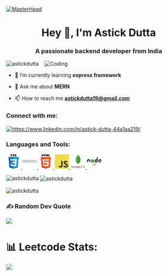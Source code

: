 [![MasterHead](https://i1.wp.com/mir-s3-cdn-cf.behance.net/project_modules/1400/9bc27292880429.5e569ff84e4d0.gif)](https://astickdutta.io)
<h1 align="center">Hey 👋, I'm Astick Dutta</h1>
<h3 align="center">A passionate backend developer from India</h3>
<img align="right" alt="Coding" width="400" src="https://csspoint101.com/wp-content/uploads/2020/10/Developer-on-laptop.gif">

<p align="left"> <img src="https://komarev.com/ghpvc/?username=astickdutta&label=Profile%20views&color=0e75b6&style=flat" alt="astickdutta" /> </p>

- 🌱 I’m currently learning **express framework**

- 💬 Ask me about **MERN**

- 📫 How to reach me **astickdutta19@gmail.com**

<h3 align="left">Connect with me:</h3>
<p align="left">
<a href="https://linkedin.com/in/https://www.linkedin.com/in/astick-dutta-44a1aa219/" target="blank"><img align="center" src="https://raw.githubusercontent.com/rahuldkjain/github-profile-readme-generator/master/src/images/icons/Social/linked-in-alt.svg" alt="https://www.linkedin.com/in/astick-dutta-44a1aa219/" height="30" width="40" /></a>
</p>

<h3 align="left">Languages and Tools:</h3>
<p align="left"> <a href="https://www.w3schools.com/css/" target="_blank" rel="noreferrer"> <img src="https://raw.githubusercontent.com/devicons/devicon/master/icons/css3/css3-original-wordmark.svg" alt="css3" width="40" height="40"/> </a> <a href="https://expressjs.com" target="_blank" rel="noreferrer"> <img src="https://raw.githubusercontent.com/devicons/devicon/master/icons/express/express-original-wordmark.svg" alt="express" width="40" height="40"/> </a> <a href="https://www.w3.org/html/" target="_blank" rel="noreferrer"> <img src="https://raw.githubusercontent.com/devicons/devicon/master/icons/html5/html5-original-wordmark.svg" alt="html5" width="40" height="40"/> </a> <a href="https://developer.mozilla.org/en-US/docs/Web/JavaScript" target="_blank" rel="noreferrer"> <img src="https://raw.githubusercontent.com/devicons/devicon/master/icons/javascript/javascript-original.svg" alt="javascript" width="40" height="40"/> </a> <a href="https://www.mongodb.com/" target="_blank" rel="noreferrer"> <img src="https://raw.githubusercontent.com/devicons/devicon/master/icons/mongodb/mongodb-original-wordmark.svg" alt="mongodb" width="40" height="40"/> </a> <a href="https://nodejs.org" target="_blank" rel="noreferrer"> <img src="https://raw.githubusercontent.com/devicons/devicon/master/icons/nodejs/nodejs-original-wordmark.svg" alt="nodejs" width="40" height="40"/> </a> </p>

<p><img align="left" src="https://github-readme-stats.vercel.app/api/top-langs?username=astickdutta&show_icons=true&locale=en&layout=compact" alt="astickdutta" /></p>

<p>&nbsp;<img align="center" src="https://github-readme-stats.vercel.app/api?username=astickdutta&show_icons=true&locale=en" alt="astickdutta" /></p>

<p><img align="center" src="https://github-readme-streak-stats.herokuapp.com/?user=astickdutta&" alt="astickdutta" /></p>

### ✍️ Random Dev Quote
![](https://quotes-github-readme.vercel.app/api?type=horizontal&theme=radical)

# 📊 Leetcode Stats:
![](https://leetcard.jacoblin.cool/astickdutta19?theme=dark)
